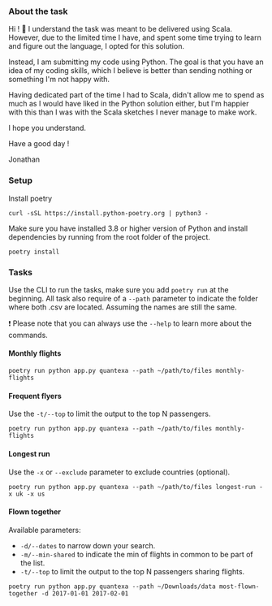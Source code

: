 ### About the task
Hi ! :wave:
I understand the task was meant to be delivered using Scala. However, due to the limited time I have, and spent some time trying to learn and figure out the language, I opted for this solution.

Instead, I am submitting my code using Python. The goal is that you have an idea of my coding skills, which I believe is better than sending nothing or something I'm not happy with.

Having dedicated part of the time I had to Scala, didn't allow me to spend as much as I would have liked in the Python solution either, but I'm happier with this than I was with the Scala sketches I never manage to make work.

I hope you understand.

Have a good day !

Jonathan

### Setup
Install poetry
```
curl -sSL https://install.python-poetry.org | python3 -
```

Make sure you have installed 3.8 or higher version of Python and install dependencies by running from the root folder of the project.

```
poetry install
```

### Tasks
Use the CLI to run the tasks, make sure you add `poetry run` at the beginning.
All task also require of a `--path` parameter to indicate the folder where both .csv are located. Assuming the names are still the same.

:exclamation: Please note that you can always use the `--help` to learn more about the commands.

#### Monthly flights
```
poetry run python app.py quantexa --path ~/path/to/files monthly-flights
```

#### Frequent flyers
Use the `-t/--top` to limit the output to the top N passengers.
```
poetry run python app.py quantexa --path ~/path/to/files monthly-flights
```


#### Longest run
Use the `-x` or `--exclude` parameter to exclude countries (optional).
```
poetry run python app.py quantexa --path ~/path/to/files longest-run -x uk -x us
```

#### Flown together
Available parameters:
* `-d/--dates` to narrow down your search.
* `-m/--min-shared` to indicate the min of flights in common to be part of the list.
* `-t/--top` to limit the output to the top N passengers sharing flights.
```
poetry run python app.py quantexa --path ~/Downloads/data most-flown-together -d 2017-01-01 2017-02-01
```
